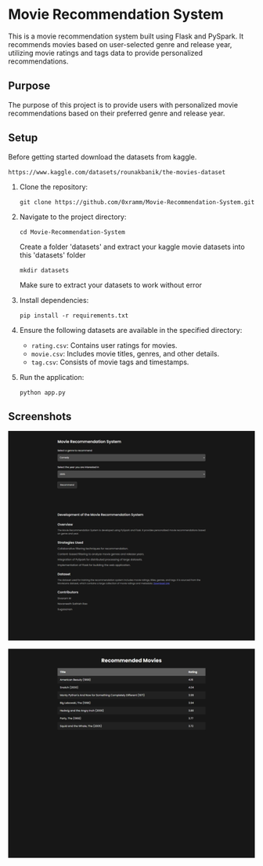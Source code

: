 # Movie Recommendation System

This is a movie recommendation system built using Flask and PySpark. It recommends movies based on user-selected genre and release year, utilizing movie ratings and tags data to provide personalized recommendations.

## Purpose
The purpose of this project is to provide users with personalized movie recommendations based on their preferred genre and release year.

## Setup

Before getting started download the datasets from kaggle.
```
https://www.kaggle.com/datasets/rounakbanik/the-movies-dataset
```

1. Clone the repository:

   ```
   git clone https://github.com/0xramm/Movie-Recommendation-System.git
   ```

2. Navigate to the project directory:

   ```
   cd Movie-Recommendation-System
   ```
   Create a folder 'datasets' and extract your kaggle movie datasets into this 'datasets' folder
   ```
   mkdir datasets
   ```
   Make sure to extract your datasets to work without error

4. Install dependencies:

   ```
   pip install -r requirements.txt
   ```

5. Ensure the following datasets are available in the specified directory:

   - `rating.csv`: Contains user ratings for movies.
   - `movie.csv`: Includes movie titles, genres, and other details.
   - `tag.csv`: Consists of movie tags and timestamps.

6. Run the application:

   ```
   python app.py
   ```

## Screenshots

![Homepage](screenshots/MRS.png)

![Results](screenshots/MRS_result.png)


